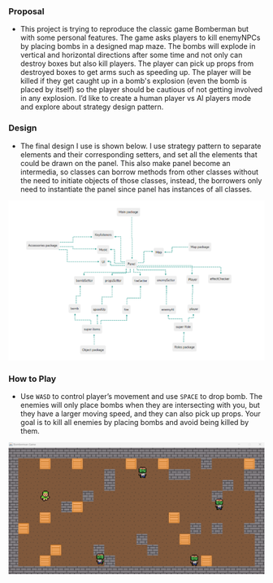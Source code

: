 ### Proposal
- This project is trying to reproduce the classic game Bomberman but with some personal
  features. The game asks players to kill enemyNPCs by placing bombs in a designed map maze.
  The bombs will explode in vertical and horizontal directions after some time and not only can
  destroy boxes but also kill players. The player can pick up props from destroyed boxes to get
  arms such as speeding up. The player will be killed if they get caught up in a bomb's explosion
  (even the bomb is placed by itself) so the player should be cautious of not getting involved in any
  explosion.
  I’d like to create a human player vs AI players mode and explore about strategy design pattern.

### Design
- The final design I use is shown below. I use strategy pattern to separate
elements and their corresponding setters, and set all the elements that could be drawn on the panel.
This also make panel become an intermedia, so classes can borrow methods from other classes
without the need to initiate objects of those classes, instead, the borrowers only need to instantiate
the panel since panel has instances of all classes.
<img src="/Design.png" width="600">


### How to Play
- Use `WASD` to control player’s movement and use `SPACE` to drop
bomb. The enemies will only place bombs when they are intersecting with you, but they have a
larger moving speed, and they can also pick up props. Your goal is to kill all enemies by
placing bombs and avoid being killed by them.
<img src="/MainPage.png" width="600">


